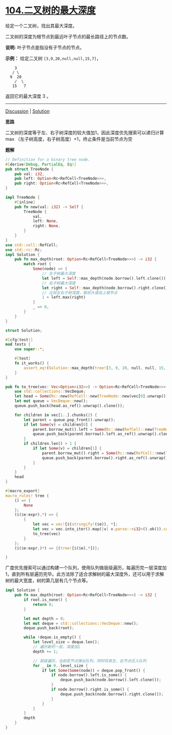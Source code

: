 # [104.二叉树的最大深度](https://leetcode.cn/problems/maximum-depth-of-binary-tree/description/)

给定一个二叉树，找出其最大深度。

二叉树的深度为根节点到最远叶子节点的最长路径上的节点数。

**说明:** 叶子节点是指没有子节点的节点。

**示例：**
给定二叉树 `[3,9,20,null,null,15,7]`，

```
    3
   / \
  9  20
    /  \
   15   7
```

返回它的最大深度 3 。

------

[Discussion](https://leetcode.cn/problems/maximum-depth-of-binary-tree/comments/) | [Solution](https://leetcode.cn/problems/maximum-depth-of-binary-tree/solution/)

**思路**

二叉树的深度等于左、右子树深度的较大值加1，因此深度优先搜索可以递归计算 max （左子树高度，右子树高度）+1，终止条件是当前节点为空

**题解**

```rust
// Definition for a binary tree node.
#[derive(Debug, PartialEq, Eq)]
pub struct TreeNode {
    pub val: i32,
    pub left: Option<Rc<RefCell<TreeNode>>>,
    pub right: Option<Rc<RefCell<TreeNode>>>,
}

impl TreeNode {
    #[inline]
    pub fn new(val: i32) -> Self {
        TreeNode {
            val,
            left: None,
            right: None,
        }
    }
}
use std::cell::RefCell;
use std::rc::Rc;
impl Solution {
    pub fn max_depth(root: Option<Rc<RefCell<TreeNode>>>) -> i32 {
        match root {
            Some(node) => {
                // 左子树最大深度
                let left = Self::max_depth(node.borrow().left.clone());
                // 右子树最大深度
                let right = Self::max_depth(node.borrow().right.clone());
                // 比较左右子树深度，取较大值加上根节点
                1 + left.max(right)
            }
            _ => 0,
        }
    }
}

struct Solution;

#[cfg(test)]
mod tests {
    use super::*;

    #[test]
    fn it_works() {
        assert_eq!(Solution::max_depth(tree![3, 9, 20, null, null, 15, 7]), 3);
    }
}

pub fn to_tree(vec: Vec<Option<i32>>) -> Option<Rc<RefCell<TreeNode>>> {
    use std::collections::VecDeque;
    let head = Some(Rc::new(RefCell::new(TreeNode::new(vec[0].unwrap()))));
    let mut queue = VecDeque::new();
    queue.push_back(head.as_ref().unwrap().clone());

    for children in vec[1..].chunks(2) {
        let parent = queue.pop_front().unwrap();
        if let Some(v) = children[0] {
            parent.borrow_mut().left = Some(Rc::new(RefCell::new(TreeNode::new(v))));
            queue.push_back(parent.borrow().left.as_ref().unwrap().clone());
        }
        if children.len() > 1 {
            if let Some(v) = children[1] {
                parent.borrow_mut().right = Some(Rc::new(RefCell::new(TreeNode::new(v))));
                queue.push_back(parent.borrow().right.as_ref().unwrap().clone());
            }
        }
    }
    head
}

#[macro_export]
macro_rules! tree {
    () => {
        None
    };
    ($($e:expr),*) => {
        {
            let vec = vec![$(stringify!($e)), *];
            let vec = vec.into_iter().map(|v| v.parse::<i32>().ok()).collect::<Vec<_>>();
            to_tree(vec)
        }
    };
    ($($e:expr,)*) => {(tree![$($e),*])};

}
```

广度优先搜索可以通过构建一个队列，使用队列做层级遍历，每遍历完一层深度加1，直到所有层遍历完毕。此方法除了适合求解树的最大深度外，还可以用于求解树的最大宽度，树的第几层有几个节点等。

```rust
impl Solution {
    pub fn max_depth(root: Option<Rc<RefCell<TreeNode>>>) -> i32 {
        if root.is_none() {
            return 0;
        }

        let mut depth = 0;
        let mut deque = std::collections::VecDeque::new();
        deque.push_back(root);

        while !deque.is_empty() {
            let level_size = deque.len();
            // 遍历新的一层，深度加1
            depth += 1;

            // 层级遍历，当前层节点弹出队列，同时将其左、右节点压入队列
            for _ in 0..level_size {
                if let Some(Some(node)) = deque.pop_front() {
                    if node.borrow().left.is_some() {
                        deque.push_back(node.borrow().left.clone());
                    }
                    if node.borrow().right.is_some() {
                        deque.push_back(node.borrow().right.clone());
                    }
                }
            }
        }
        depth
    }
}
```

